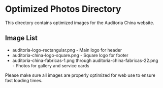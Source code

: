 # Optimized Photos Directory

This directory contains optimized images for the Auditoria China website.

## Image List

- auditoria-logo-rectangular.png - Main logo for header
- auditoria-china-logo-square.png - Square logo for footer
- auditoria-china-fabricas-1.png through auditoria-china-fabricas-22.png - Photos for gallery and service cards

Please make sure all images are properly optimized for web use to ensure fast loading times.